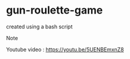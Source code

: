 # gun-roulette-game
created using a bash script


> [!NOTE]
> Youtube video : https://youtu.be/5UENBEmxnZ8
